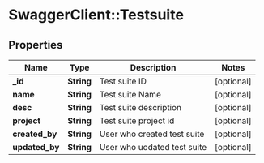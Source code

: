 # SwaggerClient::Testsuite

## Properties
Name | Type | Description | Notes
------------ | ------------- | ------------- | -------------
**_id** | **String** | Test suite ID | [optional] 
**name** | **String** | Test suite  Name | [optional] 
**desc** | **String** | Test suite  description | [optional] 
**project** | **String** | Test suite  project id | [optional] 
**created_by** | **String** | User who created test suite | [optional] 
**updated_by** | **String** | User who uodated test suite | [optional] 


